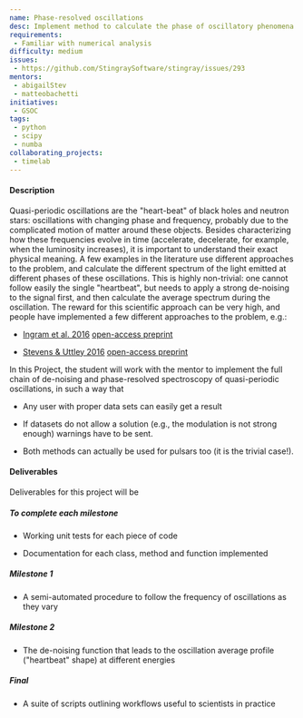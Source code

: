 ```yaml
---
name: Phase-resolved oscillations
desc: Implement method to calculate the phase of oscillatory phenomena with non-constant frequency, and calculate phase-resolved spectra.
requirements:
 - Familiar with numerical analysis
difficulty: medium
issues:
 - https://github.com/StingraySoftware/stingray/issues/293
mentors:
 - abigailStev
 - matteobachetti
initiatives:
 - GSOC
tags:
 - python
 - scipy
 - numba
collaborating_projects:
 - timelab
---
```


#### Description

Quasi-periodic oscillations are the "heart-beat" of black holes and neutron stars: 
oscillations with changing phase and frequency, probably due to the complicated motion of matter around these objects. 
Besides characterizing how these frequencies evolve in time (accelerate, decelerate, for example, when the luminosity increases), 
it is important to understand their exact physical meaning. A few examples in the literature use different approaches 
to the problem, and calculate the different spectrum of the light emitted at different phases of these oscillations. 
This is highly non-trivial: one cannot follow easily the single "heartbeat", but needs to apply a strong de-noising to 
the signal first, and then calculate the average spectrum during the oscillation. 
The reward for this scientific approach can be very high, and people have implemented a few different approaches to the problem, e.g.:

+ [Ingram et al. 2016](http://adsabs.harvard.edu/cgi-bin/nph-data_query?bibcode=2016MNRAS.461.1967I&link_type=EJOURNAL) [open-access preprint](http://adsabs.harvard.edu/cgi-bin/nph-data_query?bibcode=2016MNRAS.461.1967I&link_type=PREPRINT)

+ [Stevens & Uttley 2016](http://adsabs.harvard.edu/cgi-bin/nph-data_query?bibcode=2016MNRAS.460.2796S&link_type=ARTICLE) [open-access preprint](http://adsabs.harvard.edu/cgi-bin/nph-data_query?bibcode=2016MNRAS.460.2796S&link_type=PREPRINT)

In this Project, the student will work with the mentor to implement the full chain of de-noising and 
phase-resolved spectroscopy of quasi-periodic oscillations, in such a way that

+ Any user with proper data sets can easily get a result

+ If datasets do not allow a solution (e.g., the modulation is not strong enough) warnings have to be sent.

+ Both methods can actually be used for pulsars too (it is the trivial case!).

#### Deliverables
Deliverables for this project will be

##### To complete each milestone

+ Working unit tests for each piece of code

+ Documentation for each class, method and function implemented

##### Milestone 1

+ A semi-automated procedure to follow the frequency of oscillations as they vary

##### Milestone 2

+ The de-noising function that leads to the oscillation average profile ("heartbeat" shape) at different energies

##### Final

+ A suite of scripts outlining workflows useful to scientists in practice
